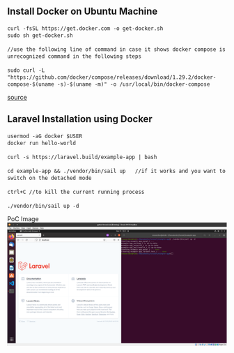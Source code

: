 ## Install Docker on Ubuntu Machine 
```
curl -fsSL https://get.docker.com -o get-docker.sh
sudo sh get-docker.sh

//use the following line of command in case it shows docker compose is unrecognized command in the following steps

sudo curl -L "https://github.com/docker/compose/releases/download/1.29.2/docker-compose-$(uname -s)-$(uname -m)" -o /usr/local/bin/docker-compose   

```
[source](https://docs.docker.com/engine/install/ubuntu/)

## Laravel Installation using Docker 
```
usermod -aG docker $USER
docker run hello-world 

curl -s https://laravel.build/example-app | bash

cd example-app && ./vendor/bin/sail up   //if it works and you want to switch on the detached mode 

ctrl+C //to kill the current running process 

./vendor/bin/sail up -d
```
PoC Image
![PoC](IMAGES/poc.png)



